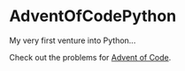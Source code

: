 # AdventOfCodePython

My very first venture into Python...

Check out the problems for [Advent of Code](http://adventofcode.com/2017).

